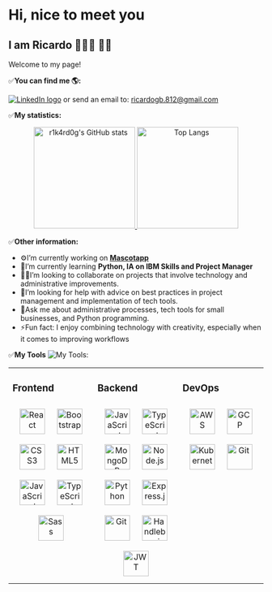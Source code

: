 # Hi, nice to meet you

## I am Ricardo 👨🏻‍💻 🖖🏼

Welcome to my page!

✅**You can find me 🌎:**

[![LinkedIn logo](https://img.shields.io/badge/LinkedIn-282C34?logo=linkedin&logoColor=0077B5)](https://www.linkedin.com/in/ricardo-gra%C3%B1a-batalla/) or send an email to: <ricardogb.812@gmail.com>

✅**My statistics:**
<p align="center">
  <a href="https://github.com/r1k4rd0g/github-readme-stats">
    <img src="https://github-readme-stats.vercel.app/api?username=r1k4rd0g&show_icons=true&bg_color=0d1117&text_color=ffffff" alt="r1k4rd0g's GitHub stats" height="200" />
  </a>
  <a href="https://github.com/r1k4rd0g/github-readme-stats">
    <img src="https://github-readme-stats.vercel.app/api/top-langs?username=r1k4rd0g&show_icons=true&locale=en&bg_color=0d1117&text_color=ffffff&layout=compact" alt="Top Langs" height="200" />
  </a>
</p>

✅**Other information:**

- ⚙I’m currently working on **[Mascotapp](https://github.com/r1k4rd0g/Mascotapp)**
- 🌱I’m currently learning **Python, IA on IBM Skills and Project Manager**
- 💪🏼I’m looking to collaborate on projects that involve technology and administrative improvements.
- 🤔I’m looking for help with advice on best practices in project management and implementation of tech tools.
- 💬Ask me about administrative processes, tech tools for small businesses, and Python programming.
- ⚡Fun fact: I enjoy combining technology with creativity, especially when it comes to improving workflows

✅**My Tools** ![My Tools](https://emojis.slackmojis.com/emojis/images/1471045839/793/computerrage.gif?1471045839):
<div align="center">
<table><tr><td valign="top" width="33%">

### Frontend

  <div align="center">
    <a href="https://reactjs.org/" target="_blank"><img style="margin: 10px" src="https://profilinator.rishav.dev/skills-assets/react-original-wordmark.svg" alt="React" height="50" /></a>
    <a href="https://getbootstrap.com/docs/3.4/javascript/" target="_blank"><img style="margin: 10px" src="https://profilinator.rishav.dev/skills-assets/bootstrap-plain.svg" alt="Bootstrap" height="50" /></a>
    <a href="https://www.w3schools.com/css/" target="_blank"><img style="margin: 10px" src="https://profilinator.rishav.dev/skills-assets/css3-original-wordmark.svg" alt="CSS3" height="50" /></a>
    <a href="https://en.wikipedia.org/wiki/HTML5" target="_blank"><img style="margin: 10px" src="https://profilinator.rishav.dev/skills-assets/html5-original-wordmark.svg" alt="HTML5" height="50" /></a>
    <a href="https://www.javascript.com/" target="_blank"><img style="margin: 10px" src="https://profilinator.rishav.dev/skills-assets/javascript-original.svg" alt="JavaScript" height="50" /></a>
    <a href="https://www.typescriptlang.org/" target="_blank"><img style="margin: 10px" src="https://profilinator.rishav.dev/skills-assets/typescript-original.svg" alt="TypeScript" height="50" /></a>
    <a href="https://sass-lang.com/" target="_blank"><img style="margin: 10px" src="https://w7.pngwing.com/pngs/1009/249/png-transparent-logo-sass-logos-and-brands-icon-thumbnail.png" alt="Sass" height="50" /></a>
  </div>

</td><td valign="top" width="33%">

### Backend

  <div align="center">
    <a href="https://www.javascript.com/" target="_blank"><img style="margin: 10px" src="https://profilinator.rishav.dev/skills-assets/javascript-original.svg" alt="JavaScript" height="50" /></a>
    <a href="https://www.typescriptlang.org/" target="_blank"><img style="margin: 10px" src="https://profilinator.rishav.dev/skills-assets/typescript-original.svg" alt="TypeScript" height="50" /></a>
    <a href="https://www.mongodb.com/" target="_blank"><img style="margin: 10px" src="https://profilinator.rishav.dev/skills-assets/mongodb-original-wordmark.svg" alt="MongoDB" height="50" /></a>
    <a href="https://nodejs.org/" target="_blank"><img style="margin: 10px" src="https://profilinator.rishav.dev/skills-assets/nodejs-original-wordmark.svg" alt="Node.js" height="50" /></a>
    <a href="https://www.python.org/" target="_blank"><img style="margin: 10px" src="https://profilinator.rishav.dev/skills-assets/python-original.svg" alt="Python" height="50" /></a>
    <a href="https://expressjs.com/" target="_blank"><img style="margin: 10px" src="https://encrypted-tbn0.gstatic.com/images?q=tbn:ANd9GcQefVvGY6zUjqUudIH_xKZcInAVEmIushcpjg&s" alt="Express.js" height="50" /></a>
    <a href="https://github.com/" target="_blank"><img style="margin: 10px" src="https://profilinator.rishav.dev/skills-assets/git-scm-icon.svg" alt="Git" height="50" /></a>
    <a href="https://handlebarsjs.com/" target="_blank"><img style="margin: 10px" src="https://i0.wp.com/blog.fossasia.org/wp-content/uploads/2017/07/handlebars-js.png?fit=500%2C500&ssl=1" alt="Handlebarsjs" height="50" /></a>
    <a href="https://jwt.io/" target="_blank"><img style="margin: 10px" src="https://encrypted-tbn0.gstatic.com/images?q=tbn:ANd9GcSKkz17P0XQIODfFLyChTldL8gqXsxkZ4GgIA&s" alt="JWT" height="50" /></a>
  </div>

</td><td valign="top" width="33%">

### DevOps

  <div align="center">
    <a href="https://aws.amazon.com/" target="_blank"><img style="margin: 10px" src="https://profilinator.rishav.dev/skills-assets/amazonwebservices-original-wordmark.svg" alt="AWS" height="50" /></a>
    <a href="https://cloud.google.com/" target="_blank"><img style="margin: 10px" src="https://profilinator.rishav.dev/skills-assets/google_cloud-icon.svg" alt="GCP" height="50" /></a>
    <a href="https://kubernetes.io/" target="_blank"><img style="margin: 10px" src="https://profilinator.rishav.dev/skills-assets/kubernetes-icon.svg" alt="Kubernetes" height="50" /></a>
    <a href="https://github.com/" target="_blank"><img style="margin: 10px" src="https://profilinator.rishav.dev/skills-assets/git-scm-icon.svg" alt="Git" height="50" /></a>
  </div>

</td></tr></table>

</div>
